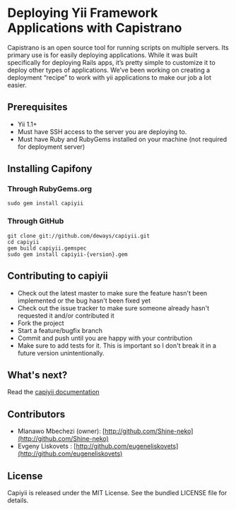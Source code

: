 Deploying Yii Framework Applications with Capistrano
==============================================

Capistrano is an open source tool for running scripts on multiple servers.
Its primary use is for easily deploying applications. While it was built
specifically for deploying Rails apps, it’s pretty simple to customize it
to deploy other types of applications. We’ve been working on creating a
deployment “recipe” to work with yii applications to make our job a
lot easier.


## Prerequisites ##

- Yii 1.1+
- Must have SSH access to the server you are deploying to.
- Must have Ruby and RubyGems installed on your machine (not required
  for deployment server)


## Installing Capifony ##

### Through RubyGems.org ###

	sudo gem install capiyii

### Through GitHub ###

	git clone git://github.com/deways/capiyii.git
	cd capiyii
	gem build capiyii.gemspec
	sudo gem install capiyii-{version}.gem


## Contributing to capiyii ##

* Check out the latest master to make sure the feature hasn't been implemented or the bug hasn't been fixed yet
* Check out the issue tracker to make sure someone already hasn't requested it and/or contributed it
* Fork the project
* Start a feature/bugfix branch
* Commit and push until you are happy with your contribution
* Make sure to add tests for it. This is important so I don't break it in a future version unintentionally.

## What's next? ##

Read the [capiyii documentation](http://deways.github.com/capiyii)


## Contributors ##

* Mlanawo Mbechezi (owner): [http://github.com/Shine-neko](http://github.com/Shine-neko)
* Evgeny Liskovets        : [http://github.com/eugeneliskovets](http://github.com/eugeneliskovets)


## License ##

Capiyii is released under the MIT License. See the bundled LICENSE file for details.
